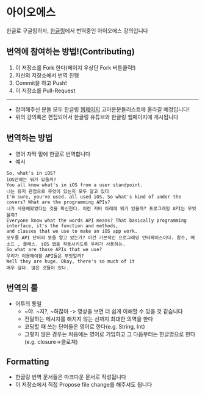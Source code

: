 # 아이오에스

한글로 구글링하자, [한글링](hangling.org)에서 번역중인 아이오에스 강의입니다


## 번역에 참여하는 방법!(Contributing)

1. 이 저장소를 Fork 한다(페이지 우상단 Fork 버튼클릭!)
2. 자신의 저장소에서 번역 진행
3. Commit을 하고 Push!
4. 이 저장소를 Pull-Request

---

- 참여해주신 분들 모두 한글링 [웹페이지](hangling.org) 고마운분들리스트에 올라갈 예정입니다!
- 위의 강의록은 편집되어서 한글링 유튜브와 한글링 웹페이지에 게시됩니다


## 번역하는 방법

- 영어 자막 밑에 한글로 번역합니다
- 예시
```
So, what's in iOS?  
iOS안에는 뭐가 있을까?  
You all know what's in iOS from a user standpoint.
너는 유저 관점으로 무엇이 있는지 모두 알고 있다
I'm sure, you've used. all used iOS. So what's kind of under the covers? What are the programming APIs?
너가 사용해왔었다는 것을 확신한다. 이런 커버 아래에 뭐가 있을까? 프로그래밍 API는 무엇을까?
Everyone know what the words API means? That basically programming interface, it's the function and methods,
and classes that we use to make an iOS app work.
모두들 API 단어의 뜻을 알고 있는가? 이건 기본적인 프로그래밍 인터페이스이다. 함수, 메소드 , 클래스. iOS 앱을 작동시키도록 우리가 사용하는.
So what are those APIs that we use?
우리가 이용해야할 API들은 무엇일까?
Well they are huge. Okay, there's so much of it
매우 많다. 많은 것들이 있다.
```


## 번역의 룰

- 어투의 통일
    - ~야. ~지?, ~하잖아 -> 영상을 보면 더 쉽게 이해할 수 있을 것 같습니다
	- 전달하는 메시지를 해치지 않는 선까지 최대한 의역을 한다
	- 코딩할 때 쓰는 단어들은 영어로 한다(e.g. String, Int)
	- 그렇지 않은 경우는 처음에는 영어로 기입하고 그 다음부터는 한글명으로 한다(e.g. closure->클로져)




## Formatting
- 한글링 번역 문서들은 마크다운 문서로 작성됩니다
- 이 저장소에서 직접 Propose file change를 해주셔도 됩니다
